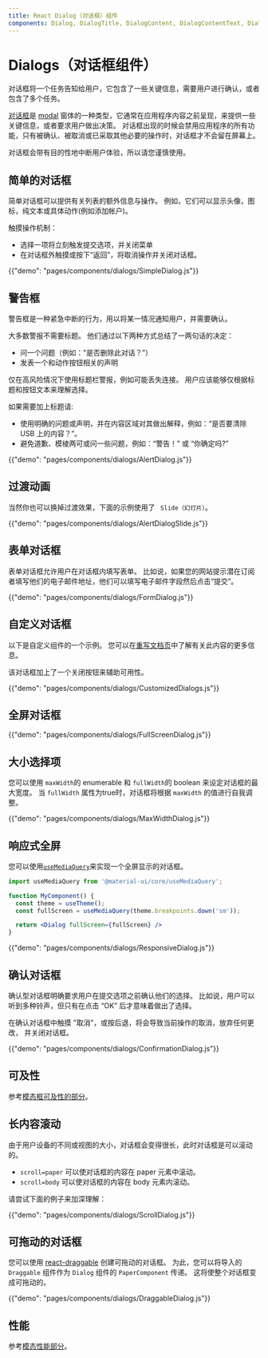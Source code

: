 ```yaml
---
title: React Dialog（对话框）组件
components: Dialog, DialogTitle, DialogContent, DialogContentText, DialogActions, Slide
---
```


# Dialogs（对话框组件）

<p class="description">对话框将一个任务告知给用户，它包含了一些关键信息，需要用户进行确认，或者包含了多个任务。</p>

[对话框](https://material.io/design/components/dialogs.html)是 [modal](/components/modal/) 窗体的一种类型，它通常在应用程序内容之前呈现，来提供一些关键信息，或者要求用户做出决策。 对话框出现的时候会禁用应用程序的所有功能，只有被确认、被取消或已采取其他必要的操作时，对话框才不会留在屏幕上。

对话框会带有目的性地中断用户体验，所以请您谨慎使用。

## 简单的对话框

简单对话框可以提供有关列表的额外信息与操作。 例如，它们可以显示头像，图标，纯文本或具体动作(例如添加帐户)。

触摸操作机制：

- 选择一项将立刻触发提交选项，并关闭菜单
- 在对话框外触摸或按下“返回”，将取消操作并关闭对话框。

{{"demo": "pages/components/dialogs/SimpleDialog.js"}}

## 警告框

警告框是一种紧急中断的行为，用以将某一情况通知用户，并需要确认。

大多数警报不需要标题。 他们通过以下两种方式总结了一两句话的决定：

- 问一个问题（例如："是否删除此对话？”）
- 发表一个和动作按钮相关的声明

仅在高风险情况下使用标题栏警报，例如可能丢失连接。 用户应该能够仅根据标题和按钮文本来理解选择。

如果需要加上标题请:

- 使用明确的问题或声明，并在内容区域对其做出解释，例如：“是否要清除 USB 上的内容？”。
- 避免道歉、模棱两可或问一些问题，例如：“警告！” 或 “你确定吗?”

{{"demo": "pages/components/dialogs/AlertDialog.js"}}

## 过渡动画

当然你也可以换掉过渡效果，下面的示例使用了 ` Slide（幻灯片）`。

{{"demo": "pages/components/dialogs/AlertDialogSlide.js"}}

## 表单对话框

表单对话框允许用户在对话框内填写表单。 比如说，如果您的网站提示潜在订阅者填写他们的电子邮件地址，他们可以填写电子邮件字段然后点击“提交”。

{{"demo": "pages/components/dialogs/FormDialog.js"}}

## 自定义对话框

以下是自定义组件的一个示例。 您可以在[重写文档页](/customization/components/)中了解有关此内容的更多信息。

该对话框加上了一个关闭按钮来辅助可用性。

{{"demo": "pages/components/dialogs/CustomizedDialogs.js"}}

## 全屏对话框

{{"demo": "pages/components/dialogs/FullScreenDialog.js"}}

## 大小选择项

您可以使用 `maxWidth`的 enumerable 和 `fullWidth`的 boolean 来设定对话框的最大宽度。 当 `fullWidth` 属性为true时，对话框将根据 `maxWidth` 的值进行自我调整。

{{"demo": "pages/components/dialogs/MaxWidthDialog.js"}}

## 响应式全屏

您可以使用[`useMediaQuery`](/components/use-media-query/#usemediaquery)来实现一个全屏显示的对话框。

```jsx
import useMediaQuery from '@material-ui/core/useMediaQuery';

function MyComponent() {
  const theme = useTheme();
  const fullScreen = useMediaQuery(theme.breakpoints.down('sm'));

  return <Dialog fullScreen={fullScreen} />
}
```

{{"demo": "pages/components/dialogs/ResponsiveDialog.js"}}

## 确认对话框

确认型对话框明确要求用户在提交选项之前确认他们的选择。 比如说，用户可以听到多种铃声，但只有在点击 “OK” 后才意味着做出了选择。

在确认对话框中触摸 "取消"，或按后退，将会导致当前操作的取消，放弃任何更改， 并关闭对话框。

{{"demo": "pages/components/dialogs/ConfirmationDialog.js"}}

## 可及性

参考[模态框可及性的部分](/components/modal/#accessibility)。

## 长内容滚动

由于用户设备的不同或视图的大小，对话框会变得很长，此时对话框是可以滚动的。

- `scroll=paper` 可以使对话框的内容在 paper 元素中滚动。
- `scroll=body` 可以使对话框的内容在 body 元素内滚动。

请尝试下面的例子来加深理解：

{{"demo": "pages/components/dialogs/ScrollDialog.js"}}

## 可拖动的对话框

您可以使用 [react-draggable](https://github.com/mzabriskie/react-draggable) 创建可拖动的对话框。 为此，您可以将导入的 `Draggable` 组件作为 `Dialog` 组件的 `PaperComponent` 传递。 这将使整个对话框变成可拖动的。

{{"demo": "pages/components/dialogs/DraggableDialog.js"}}

## 性能

参考[模态性能部分](/components/modal/#performance)。